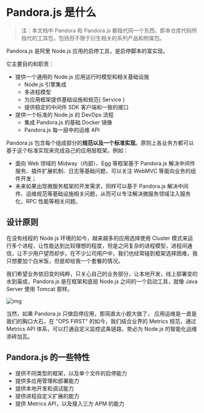 # Pandora.js 是什么

> 注：本文档中 Pandora 和 Pandora.js 都指代同一个东西，即本仓库代码所指代的工具包，包括但不限于衍生相关的系列产品和附属包。

Pandora.js 是阿里 Node.js 应用的启停工具，是启停脚本的富实现。

它主要目的和职责：

* 提供一个通用的 Node.js 应用运行时模型和相关基础设施
  * Node.js 引擎集成
  * 多进程模型
  * 为应用框架提供基础设施和规范( Service )
  * 提供稳定的中间件 SDK 客户端和一致的接口
* 提供一个标准的 Node.js 的 DevOps 流程
  * 集成 Pandora.js 的基础 Docker 镜像
  * Pandora.js 每一层中的运维 API

Pandora.js 包含每个组成部分的**规范以及一个标准实现**。原则上各业务方都可以基于这个标准实现来完成自己的应用层框架。例如：
* 面向 Web 领域的 Midway（内部）、Egg 等框架基于 Pandora.js 解决中间件服务、插件扩展机制、日志等基础问题，可以关注 WebMVC 等面向业务的组件开发；
* 未来如果出现微服务框架的开发需求，同样可以基于 Pandora.js 解决中间件、运维规范等基础设施相关问题，从而可以专注解决微服务领域注入服务化、RPC 性能等相关问题。

## 设计原则

在没有线程的 Node.js 环境的如今，越来越多的应用选择使用 Cluster 模式来运行多个进程，让性能达到比较理想的程度，但是之间复杂的进程模型，进程间通信，让不少用户望而却步。在不少公司用户中，我们也经常碰到框架选择困难，我只想要加个白米饭，但是却给我一个套餐的情况。

我们希望业务依旧变的纯粹，只关心自己的业务部分，让本地开发，线上部署变的水到渠成，Pandora.js 是在框架和底层 Node.js 之间的一个启动工具，就像 Java Server 使用 Tomcat 那样。

![img](https://img.alicdn.com/tfs/TB1wR5mib_I8KJjy1XaXXbsxpXa-826-434.png)

当然，如果 Pandora.js 只做启停应用，那简直太小题大做了， 应用运维是一直是我们的胸口大石，在 "OPS FIRST" 的如今，我们结合业界的 Metrics 规范，通过 Metrics API 体系，可以打通自定义监控这条链路，势必为 Node.js 的智能化运维添砖加瓦。

## Pandora.js 的一些特性

- 提供不同类型的框架，以及单个文件的启停能力
- 提供多应用管理和部署能力
- 提供本地开发和调试能力
- 提供进程自定义扩展的能力
- 提供 Metrics API，以及接入三方 APM 的能力

